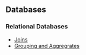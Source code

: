 ## Databases 

### Relational Databases

- [Joins](https://github.com/jonfernq/Learning/blob/main/Databases/Joins.md)
- [Grouping and Aggregrates](https://github.com/jonfernq/Learning/blob/main/Databases/GroupingAndAggregates.md) 



